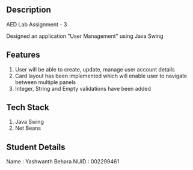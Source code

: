 ## Description

AED Lab Assignment - 3

Designed an application "User Management" using Java Swing

## Features
1. User will be able to create, update, manage user account details
2. Card layout has been implemented which will enable user to navigate between multiple panels
3. Integer, String and Empty validations have been added


## Tech Stack

1. Java Swing
2. Net Beans


## Student Details

Name : Yashwanth Behara
NUID : 002299461
